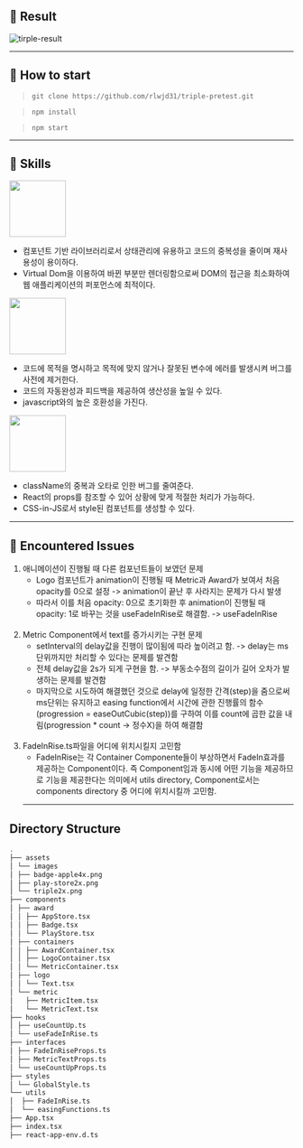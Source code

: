 ## 🎉 Result

![tirple-result](https://user-images.githubusercontent.com/52829400/175807759-f6b1726c-edb5-4512-aa88-837b38a1a979.gif)

<hr>

## 🚀 How to start

> `git clone https://github.com/rlwjd31/triple-pretest.git`

> `npm install`

> `npm start`

<hr>

## 🔎 Skills

<img src="https://user-images.githubusercontent.com/52829400/175807780-c98baa67-ddac-42b2-9a65-0ef97b0992f3.png" width="100"></img>

- 컴포넌트 기반 라이브러리로서 상태관리에 유용하고 코드의 중복성을 줄이며 재사용성이 용이하다.
- Virtual Dom을 이용하여 바뀐 부분만 렌더링함으로써 DOM의 접근을 최소화하여 웹 애플리케이션의 퍼포먼스에 최적이다.

<img src="https://user-images.githubusercontent.com/52829400/175807845-93682465-c3b1-4e90-b04b-5d6c0114bc61.png" width="100"></img>

- 코드에 목적을 명시하고 목적에 맞지 않거나 잘못된 변수에 에러를 발생시켜 버그를 사전에 제거한다.
- 코드의 자동완성과 피드백을 제공하여 생산성을 높일 수 있다.
- javascript와의 높은 호환성을 가진다.

<img src="https://user-images.githubusercontent.com/52829400/175807884-ad2cb562-6f74-4b60-93ab-727d04bccbc0.png" width="100"></img>

- className의 중복과 오타로 인한 버그를 줄여준다.
- React의 props를 참조할 수 있어 상황에 맞게 적절한 처리가 가능하다.
- CSS-in-JS로서 style된 컴포넌트를 생성할 수 있다.
<hr>

## 📖 Encountered Issues

1. 애니메이션이 진행될 때 다른 컴포넌트들이 보였던 문제
   - Logo 컴포넌트가 animation이 진행될 때 Metric과 Award가 보여서 처음 opacity를 0으로 설정 -> animation이 끝난 후 사라지는 문제가 다시 발생
   - 따라서 이를 처음 opacity: 0으로 초기화한 후 animation이 진행될 때 opacity: 1로 바꾸는 것을 useFadeInRise로 해결함. -> useFadeInRise
     <br><br>
2. Metric Component에서 text를 증가시키는 구현 문제
   - setInterval의 delay값을 진행이 많이됨에 따라 높이려고 함. -> delay는 ms단위까지만 처리할 수 있다는 문제를 발견함
   - 전체 delay값을 2s가 되게 구현을 함. -> 부동소수점의 길이가 길어 오차가 발생하는 문제를 발견함
   - 마지막으로 시도하여 해결했던 것으로 delay에 일정한 간격(step)을 줌으로써 ms단위는 유지하고 easing function에서 시간에 관한 진행률의 함수(progression = easeOutCubic(step))를 구하여 이를 count에 곱한 값을 내림(progression \* count -> 정수X)을 하여 해결함
     <br><br>
3. FadeInRise.ts파일을 어디에 위치시킬지 고민함
   - FadeInRise는 각 Container Componente들이 부상하면서 FadeIn효과를 제공하는 Component이다. 즉 Component임과 동시에 어떤 기능을 제공하므로 기능을 제공한다는 의미에서 utils directory, Component로서는 components directory 중 어디에 위치시킬까 고민함.
   <hr>

## Directory Structure

```bash
.
├── assets
│ └── images
│ ├── badge-apple4x.png
│ ├── play-store2x.png
│ └── triple2x.png
├── components
│ ├── award
│ │ ├── AppStore.tsx
│ │ ├── Badge.tsx
│ │ └── PlayStore.tsx
│ ├── containers
│ │ ├── AwardContainer.tsx
│ │ ├── LogoContainer.tsx
│ │ └── MetricContainer.tsx
│ ├── logo
│ │ └── Text.tsx
│ └── metric
│   ├── MetricItem.tsx
│   └── MetricText.tsx
├── hooks
│ ├── useCountUp.ts
│ └── useFadeInRise.ts
├── interfaces
│ ├── FadeInRiseProps.ts
│ ├── MetricTextProps.ts
│ └── useCountUpProps.ts
├── styles
│ └── GlobalStyle.ts
└── utils
│  ├── FadeInRise.ts 
│  └── easingFunctions.ts
├── App.tsx
├── index.tsx
├── react-app-env.d.ts

```
